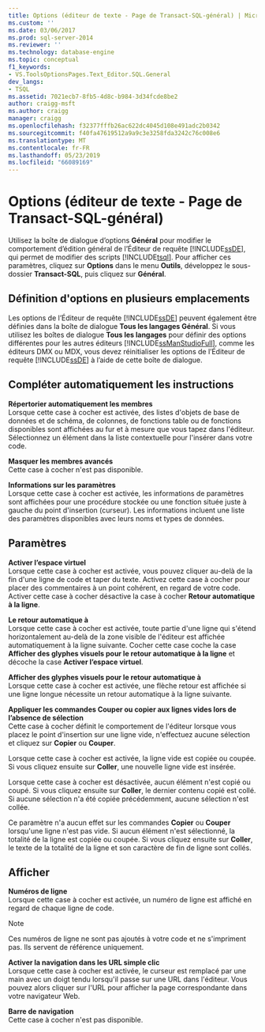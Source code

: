 ```yaml
---
title: Options (éditeur de texte - Page de Transact-SQL-général) | Microsoft Docs
ms.custom: ''
ms.date: 03/06/2017
ms.prod: sql-server-2014
ms.reviewer: ''
ms.technology: database-engine
ms.topic: conceptual
f1_keywords:
- VS.ToolsOptionsPages.Text_Editor.SQL.General
dev_langs:
- TSQL
ms.assetid: 7021ecb7-8fb5-4d8c-b984-3d34fcde8be2
author: craigg-msft
ms.author: craigg
manager: craigg
ms.openlocfilehash: f32377fffb26ac622dc4045d108e491adc2b0342
ms.sourcegitcommit: f40fa47619512a9a9c3e3258fda3242c76c008e6
ms.translationtype: MT
ms.contentlocale: fr-FR
ms.lasthandoff: 05/23/2019
ms.locfileid: "66089169"
---
```

# <a name="options-text-editor---transact-sql--general-page"></a>Options (éditeur de texte - Page de Transact-SQL-général)
  Utilisez la boîte de dialogue d’options **Général** pour modifier le comportement d’édition général de l’Éditeur de requête [!INCLUDE[ssDE](../includes/ssde-md.md)], qui permet de modifier des scripts [!INCLUDE[tsql](../includes/tsql-md.md)]. Pour afficher ces paramètres, cliquez sur **Options** dans le menu **Outils**, développez le sous-dossier **Transact-SQL**, puis cliquez sur **Général**.  
  
## <a name="setting-options-in-multiple-locations"></a>Définition d'options en plusieurs emplacements  
 Les options de l’Éditeur de requête [!INCLUDE[ssDE](../includes/ssde-md.md)] peuvent également être définies dans la boîte de dialogue **Tous les langages Général**. Si vous utilisez les boîtes de dialogue **Tous les langages** pour définir des options différentes pour les autres éditeurs [!INCLUDE[ssManStudioFull](../includes/ssmanstudiofull-md.md)], comme les éditeurs DMX ou MDX, vous devez réinitialiser les options de l’Éditeur de requête [!INCLUDE[ssDE](../includes/ssde-md.md)] à l’aide de cette boîte de dialogue.  
  
## <a name="statement-completion"></a>Compléter automatiquement les instructions  
 **Répertorier automatiquement les membres**  
 Lorsque cette case à cocher est activée, des listes d'objets de base de données et de schéma, de colonnes, de fonctions table ou de fonctions disponibles sont affichées au fur et à mesure que vous tapez dans l'éditeur. Sélectionnez un élément dans la liste contextuelle pour l'insérer dans votre code.  
  
 **Masquer les membres avancés**  
 Cette case à cocher n'est pas disponible.  
  
 **Informations sur les paramètres**  
 Lorsque cette case à cocher est activée, les informations de paramètres sont affichées pour une procédure stockée ou une fonction située juste à gauche du point d'insertion (curseur). Les informations incluent une liste des paramètres disponibles avec leurs noms et types de données.  
  
## <a name="settings"></a>Paramètres  
 **Activer l’espace virtuel**  
 Lorsque cette case à cocher est activée, vous pouvez cliquer au-delà de la fin d'une ligne de code et taper du texte. Activez cette case à cocher pour placer des commentaires à un point cohérent, en regard de votre code. Activer cette case à cocher désactive la case à cocher **Retour automatique à la ligne**.  
  
 **Le retour automatique à**  
 Lorsque cette case à cocher est activée, toute partie d'une ligne qui s'étend horizontalement au-delà de la zone visible de l'éditeur est affichée automatiquement à la ligne suivante. Cocher cette case coche la case **Afficher des glyphes visuels pour le retour automatique à la ligne** et décoche la case **Activer l’espace virtuel**.  
  
 **Afficher des glyphes visuels pour le retour automatique à**  
 Lorsque cette case à cocher est activée, une flèche retour est affichée si une ligne longue nécessite un retour automatique à la ligne suivante.  
  
 **Appliquer les commandes Couper ou copier aux lignes vides lors de l’absence de sélection**  
 Cette case à cocher définit le comportement de l'éditeur lorsque vous placez le point d'insertion sur une ligne vide, n'effectuez aucune sélection et cliquez sur **Copier** ou **Couper**.  
  
 Lorsque cette case à cocher est activée, la ligne vide est copiée ou coupée. Si vous cliquez ensuite sur **Coller**, une nouvelle ligne vide est insérée.  
  
 Lorsque cette case à cocher est désactivée, aucun élément n'est copié ou coupé. Si vous cliquez ensuite sur **Coller**, le dernier contenu copié est collé. Si aucune sélection n'a été copiée précédemment, aucune sélection n'est collée.  
  
 Ce paramètre n'a aucun effet sur les commandes **Copier** ou **Couper** lorsqu'une ligne n'est pas vide. Si aucun élément n'est sélectionné, la totalité de la ligne est copiée ou coupée. Si vous cliquez ensuite sur **Coller**, le texte de la totalité de la ligne et son caractère de fin de ligne sont collés.  
  
## <a name="display"></a>Afficher  
 **Numéros de ligne**  
 Lorsque cette case à cocher est activée, un numéro de ligne est affiché en regard de chaque ligne de code.  
  
> [!NOTE]  
>  Ces numéros de ligne ne sont pas ajoutés à votre code et ne s'impriment pas. Ils servent de référence uniquement.  
  
 **Activer la navigation dans les URL simple clic**  
 Lorsque cette case à cocher est activée, le curseur est remplacé par une main avec un doigt tendu lorsqu'il passe sur une URL dans l'éditeur. Vous pouvez alors cliquer sur l'URL pour afficher la page correspondante dans votre navigateur Web.  
  
 **Barre de navigation**  
 Cette case à cocher n'est pas disponible.  
  
  
